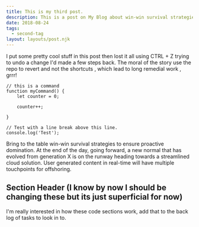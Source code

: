 ```yaml
---
title: This is my third post.
description: This is a post on My Blog about win-win survival strategies.
date: 2018-08-24
tags:
  - second-tag
layout: layouts/post.njk
---
```

I put some pretty cool stuff in this post then lost it all using CTRL + Z trying to undo a change I'd made a few steps back. The moral of the story use the repo to revert and not the shortcuts , which lead to long remedial work , grrr!



``` js/2/4
// this is a command
function myCommand() {
	let counter = 0;

	counter++;

}

// Test with a line break above this line.
console.log('Test');
```

Bring to the table win-win survival strategies to ensure proactive domination. At the end of the day, going forward, a new normal that has evolved from generation X is on the runway heading towards a streamlined cloud solution. User generated content in real-time will have multiple touchpoints for offshoring.

## Section Header (I know by now I should be changing these but its just superficial for now)

I'm really interested in how these code sections work, add that to the back log of tasks to look in to.
